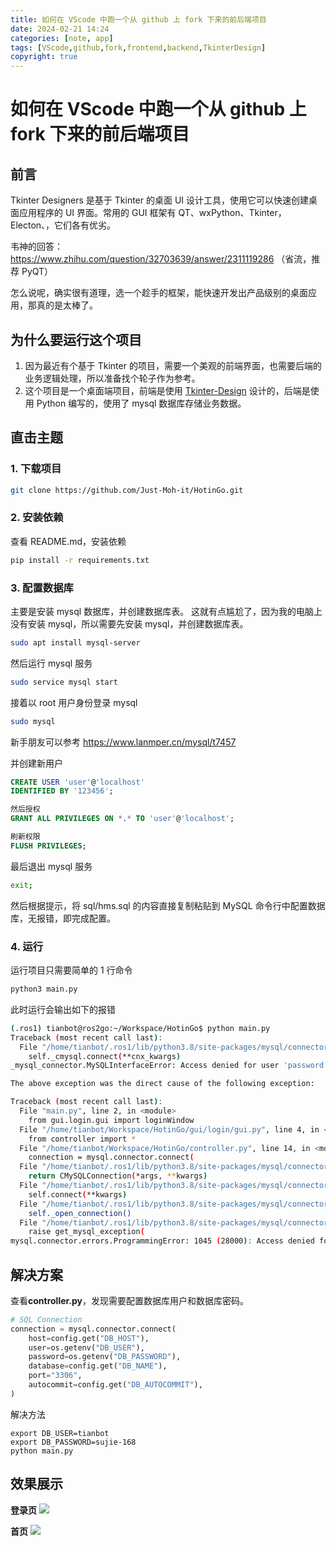 ```yaml
---
title: 如何在 VScode 中跑一个从 github 上 fork 下来的前后端项目
date: 2024-02-21 14:24
categories: [note, app]
tags: [VScode,github,fork,frontend,backend,TkinterDesign]
copyright: true
---
```


# 如何在 VScode 中跑一个从 github 上 fork 下来的前后端项目

## 前言
Tkinter Designers 是基于 Tkinter 的桌面 UI 设计工具，使用它可以快速创建桌面应用程序的 UI 界面。常用的 GUI 框架有 QT、wxPython、Tkinter，Electon、，它们各有优劣。

韦神的回答：https://www.zhihu.com/question/32703639/answer/2311119286
（省流，推荐 PyQT）

怎么说呢，确实很有道理，选一个趁手的框架，能快速开发出产品级别的桌面应用，那真的是太棒了。

## 为什么要运行这个项目

1. 因为最近有个基于 Tkinter 的项目，需要一个美观的前端界面，也需要后端的业务逻辑处理，所以准备找个轮子作为参考。
2. 这个项目是一个桌面端项目，前端是使用 [Tkinter-Design](https://github.com/ParthJadhav/Tkinter-Designer) 设计的，后端是使用 Python 编写的，使用了 mysql 数据库存储业务数据。

## 直击主题

### 1. 下载项目

```bash
git clone https://github.com/Just-Moh-it/HotinGo.git
```

### 2. 安装依赖

查看 README.md，安装依赖
```bash
pip install -r requirements.txt
```

### 3. 配置数据库

主要是安装 mysql 数据库，并创建数据库表。
这就有点尴尬了，因为我的电脑上没有安装 mysql，所以需要先安装 mysql，并创建数据库表。
```bash
sudo apt install mysql-server
```

然后运行 mysql 服务
```bash
sudo service mysql start
```

接着以 root 用户身份登录 mysql
```bash
sudo mysql
```

新手朋友可以参考 https://www.lanmper.cn/mysql/t7457

并创建新用户
```sql
CREATE USER 'user'@'localhost' 
IDENTIFIED BY '123456';

然后授权
GRANT ALL PRIVILEGES ON *.* TO 'user'@'localhost';

刷新权限
FLUSH PRIVILEGES;
```

最后退出 mysql 服务
```bash
exit;
```

然后根据提示，将 sql/hms.sql 的内容直接复制粘贴到 MySQL 命令行中配置数据库，无报错，即完成配置。

### 4. 运行

运行项目只需要简单的 1 行命令
```bash
python3 main.py
```
此时运行会输出如下的报错
```bash
(.ros1) tianbot@ros2go:~/Workspace/HotinGo$ python main.py 
Traceback (most recent call last):
  File "/home/tianbot/.ros1/lib/python3.8/site-packages/mysql/connector/connection_cext.py", line 323, in _open_connection
    self._cmysql.connect(**cnx_kwargs)
_mysql_connector.MySQLInterfaceError: Access denied for user 'password'@'localhost' (using password: NO)

The above exception was the direct cause of the following exception:

Traceback (most recent call last):
  File "main.py", line 2, in <module>
    from gui.login.gui import loginWindow
  File "/home/tianbot/Workspace/HotinGo/gui/login/gui.py", line 4, in <module>
    from controller import *
  File "/home/tianbot/Workspace/HotinGo/controller.py", line 14, in <module>
    connection = mysql.connector.connect(
  File "/home/tianbot/.ros1/lib/python3.8/site-packages/mysql/connector/pooling.py", line 322, in connect
    return CMySQLConnection(*args, **kwargs)
  File "/home/tianbot/.ros1/lib/python3.8/site-packages/mysql/connector/connection_cext.py", line 140, in __init__
    self.connect(**kwargs)
  File "/home/tianbot/.ros1/lib/python3.8/site-packages/mysql/connector/abstracts.py", line 1363, in connect
    self._open_connection()
  File "/home/tianbot/.ros1/lib/python3.8/site-packages/mysql/connector/connection_cext.py", line 328, in _open_connection
    raise get_mysql_exception(
mysql.connector.errors.ProgrammingError: 1045 (28000): Access denied for user 'password'@'localhost' (using password: NO)
```

## 解决方案

查看**controller.py**，发现需要配置数据库用户和数据库密码。
```python
# SQL Connection
connection = mysql.connector.connect(
    host=config.get("DB_HOST"),
    user=os.getenv("DB_USER"),
    password=os.getenv("DB_PASSWORD"),
    database=config.get("DB_NAME"),
    port="3306",
    autocommit=config.get("DB_AUTOCOMMIT"),
)
```
解决方法
```shell
export DB_USER=tianbot
export DB_PASSWORD=sujie-168
python main.py 
```

## 效果展示

**登录页**
![](https://cn-sy1.rains3.com/dfdfgf/blog/How_to_run_a_front_backend_project_forked_from_github/HOTINGO.png)

**首页**
![](https://cn-sy1.rains3.com/dfdfgf/blog/How_to_run_a_front_backend_project_forked_from_github/HOTINGO-1.png)
